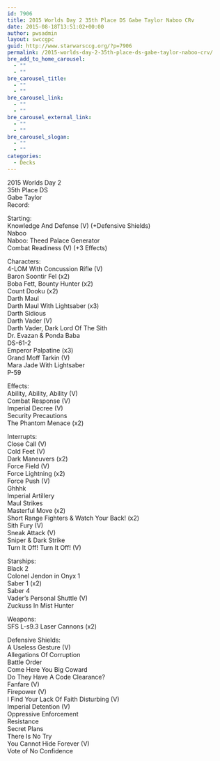 ```yaml
---
id: 7906
title: 2015 Worlds Day 2 35th Place DS Gabe Taylor Naboo CRv
date: 2015-08-18T13:51:02+00:00
author: pwsadmin
layout: swccgpc
guid: http://www.starwarsccg.org/?p=7906
permalink: /2015-worlds-day-2-35th-place-ds-gabe-taylor-naboo-crv/
bre_add_to_home_carousel:
  - ""
  - ""
bre_carousel_title:
  - ""
  - ""
bre_carousel_link:
  - ""
  - ""
bre_carousel_external_link:
  - ""
  - ""
bre_carousel_slogan:
  - ""
  - ""
categories:
  - Decks
---
```

2015 Worlds Day 2  
35th Place DS  
Gabe Taylor  
Record:

Starting:  
Knowledge And Defense (V) (+Defensive Shields)  
Naboo  
Naboo: Theed Palace Generator  
Combat Readiness (V) (+3 Effects)

Characters:  
4-LOM With Concussion Rifle (V)  
Baron Soontir Fel (x2)  
Boba Fett, Bounty Hunter (x2)  
Count Dooku (x2)  
Darth Maul  
Darth Maul With Lightsaber (x3)  
Darth Sidious  
Darth Vader (V)  
Darth Vader, Dark Lord Of The Sith  
Dr. Evazan & Ponda Baba  
DS-61-2  
Emperor Palpatine (x3)  
Grand Moff Tarkin (V)  
Mara Jade With Lightsaber  
P-59

Effects:  
Ability, Ability, Ability (V)  
Combat Response (V)  
Imperial Decree (V)  
Security Precautions  
The Phantom Menace (x2)

Interrupts:  
Close Call (V)  
Cold Feet (V)  
Dark Maneuvers (x2)  
Force Field (V)  
Force Lightning (x2)  
Force Push (V)  
Ghhhk  
Imperial Artillery  
Maul Strikes  
Masterful Move (x2)  
Short Range Fighters & Watch Your Back! (x2)  
Sith Fury (V)  
Sneak Attack (V)  
Sniper & Dark Strike  
Turn It Off! Turn It Off! (V)

Starships:  
Black 2  
Colonel Jendon in Onyx 1  
Saber 1 (x2)  
Saber 4  
Vader&#8217;s Personal Shuttle (V)  
Zuckuss In Mist Hunter

Weapons:  
SFS L-s9.3 Laser Cannons (x2)

Defensive Shields:  
A Useless Gesture (V)  
Allegations Of Corruption  
Battle Order  
Come Here You Big Coward  
Do They Have A Code Clearance?  
Fanfare (V)  
Firepower (V)  
I Find Your Lack Of Faith Disturbing (V)  
Imperial Detention (V)  
Oppressive Enforcement  
Resistance  
Secret Plans  
There Is No Try  
You Cannot Hide Forever (V)  
Vote of No Confidence